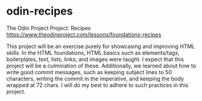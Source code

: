 # odin-recipes
The Odin Project 
Project: Recipes
https://www.theodinproject.com/lessons/foundations-recipes

This project will be an exercise purely for showcasing and improving HTML
skills. In the HTML foundations, HTML basics such as elements/tags,
boilerplates, text, lists, links, and images were taught. I expect that this
project will be a culmination of these. Additionally, we learned about how to
write good commit messages, such as keeping subject lines to 50 characters,
writing the commit in the imperative, and keeping the body wrapped at 72 chars.
I will do my best to adhere to such practices in this project.